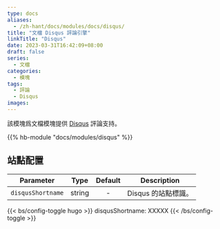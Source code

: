 ```yaml
---
type: docs
aliases:
  - /zh-hant/docs/modules/docs/disqus/
title: "文檔 Disqus 評論引擎"
linkTitle: "Disqus"
date: 2023-03-31T16:42:09+08:00
draft: false
series:
  - 文檔
categories:
  - 模塊
tags:
  - 評論
  - Disqus
images:
---
```


該模塊爲文檔模塊提供 [Disqus](https://disqus.com) 評論支持。

<!--more-->

{{% hb-module "docs/modules/disqus" %}}

## 站點配置

| Parameter         |  Type  | Default | Description         |
| ----------------- | :----: | :-----: | ------------------- |
| `disqusShortname` | string |    -    | Disqus 的站點標識。 |

{{< bs/config-toggle hugo >}}
disqusShortname: XXXXX
{{< /bs/config-toggle >}}
